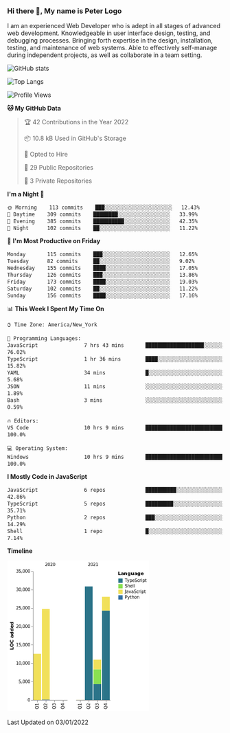### Hi there 👋, My name is Peter Logo

I am an experienced Web Developer who is adept in all stages of advanced web development. Knowledgeable in user interface design, 
testing, and debugging processes. Bringing forth expertise in the design, installation, testing, and maintenance of web systems. 
Able to effectively self-manage during independent projects, as well as collaborate in a team setting.

![GitHub stats](https://github-readme-stats.vercel.app/api?username=peterlogo&show_icons=true&count_private=true&theme=dark)

![Top Langs](https://github-readme-stats.vercel.app/api/top-langs/?username=peterlogo&theme=dark&layout=compact&langs_count=8)

<!--START_SECTION:waka-->
![Profile Views](http://img.shields.io/badge/Profile%20Views-3-blue)

**🐱 My GitHub Data** 

> 🏆 42 Contributions in the Year 2022
 > 
> 📦 10.8 kB Used in GitHub's Storage 
 > 
> 💼 Opted to Hire
 > 
> 📜 29 Public Repositories 
 > 
> 🔑 3 Private Repositories  
 > 
**I'm a Night 🦉** 

```text
🌞 Morning    113 commits    ███░░░░░░░░░░░░░░░░░░░░░░   12.43% 
🌆 Daytime    309 commits    ████████░░░░░░░░░░░░░░░░░   33.99% 
🌃 Evening    385 commits    ██████████░░░░░░░░░░░░░░░   42.35% 
🌙 Night      102 commits    ██░░░░░░░░░░░░░░░░░░░░░░░   11.22%

```
📅 **I'm Most Productive on Friday** 

```text
Monday       115 commits    ███░░░░░░░░░░░░░░░░░░░░░░   12.65% 
Tuesday      82 commits     ██░░░░░░░░░░░░░░░░░░░░░░░   9.02% 
Wednesday    155 commits    ████░░░░░░░░░░░░░░░░░░░░░   17.05% 
Thursday     126 commits    ███░░░░░░░░░░░░░░░░░░░░░░   13.86% 
Friday       173 commits    ████░░░░░░░░░░░░░░░░░░░░░   19.03% 
Saturday     102 commits    ██░░░░░░░░░░░░░░░░░░░░░░░   11.22% 
Sunday       156 commits    ████░░░░░░░░░░░░░░░░░░░░░   17.16%

```


📊 **This Week I Spent My Time On** 

```text
⌚︎ Time Zone: America/New_York

💬 Programming Languages: 
JavaScript               7 hrs 43 mins       ███████████████████░░░░░░   76.02% 
TypeScript               1 hr 36 mins        ████░░░░░░░░░░░░░░░░░░░░░   15.82% 
YAML                     34 mins             █░░░░░░░░░░░░░░░░░░░░░░░░   5.68% 
JSON                     11 mins             ░░░░░░░░░░░░░░░░░░░░░░░░░   1.89% 
Bash                     3 mins              ░░░░░░░░░░░░░░░░░░░░░░░░░   0.59%

🔥 Editors: 
VS Code                  10 hrs 9 mins       █████████████████████████   100.0%

💻 Operating System: 
Windows                  10 hrs 9 mins       █████████████████████████   100.0%

```

**I Mostly Code in JavaScript** 

```text
JavaScript               6 repos             ██████████░░░░░░░░░░░░░░░   42.86% 
TypeScript               5 repos             █████████░░░░░░░░░░░░░░░░   35.71% 
Python                   2 repos             ███░░░░░░░░░░░░░░░░░░░░░░   14.29% 
Shell                    1 repo              █░░░░░░░░░░░░░░░░░░░░░░░░   7.14%

```


**Timeline**

![Chart not found](https://raw.githubusercontent.com/peterlogo/peterlogo/main/charts/bar_graph.png) 


 Last Updated on 03/01/2022
<!--END_SECTION:waka-->


